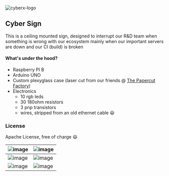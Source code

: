 ![cyberx-logo](https://cloud.githubusercontent.com/assets/1287098/11723702/5225d8ce-9f78-11e5-803d-b5927ebbd254.png)



## Cyber Sign

This is a ceiling mounted sign, designed to interrupt our R&D team when something is wrong with our ecosystem mainly when our important servers are down and our CI (build) is broken


#### What's under the hood?
- Raspberry PI B 
- Arduino UNO
- Custom plexyglass case (laser cut from our friends @ [The Papercut Factory](http://papercut.co.il/))
- Electronics
  - 10 rgb leds
  - 30  180ohm resistors
  - 3 pnp transistors 
  - wires, stripped from an old ethernet cable :smiley:



### License
Apache License, free of charge :smiley: 



![image](https://cloud.githubusercontent.com/assets/1287098/11762534/b8d63c14-a0f2-11e5-9453-a7331f22eddd.png)  | ![image](https://cloud.githubusercontent.com/assets/1287098/11762522/2e673dbc-a0f2-11e5-96be-1b4500af5a12.png)
------------- | -------------
![image](https://cloud.githubusercontent.com/assets/1287098/11762570/907a7752-a0f3-11e5-9fcb-a416f1b42e7c.png) | ![image](https://cloud.githubusercontent.com/assets/1287098/11762553/54abc730-a0f3-11e5-96f0-f2a2c16d745e.png)
![image](https://cloud.githubusercontent.com/assets/1287098/11793262/37556d28-a2b3-11e5-9f29-2e4f20352aea.png) | ![image](https://cloud.githubusercontent.com/assets/1287098/11793292/5dd3357a-a2b3-11e5-8ef3-ffd11a64e54d.png)





